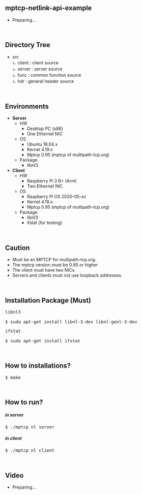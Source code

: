 ## mptcp-netlink-api-example
* Preparing...

<br>

## Directory Tree
* src  
ㄴ client : client source  
ㄴ server : server source  
ㄴ func : common function source  
ㄴ hdr : general header source   

<br>

## Environments
* **Server**
	* HW
		* Desktop PC (x86)
		* One Ethernet NIC
	* OS
		* Ubuntu 18.04.x
		* Kernel 4.19.x
		* Mptcp 0.95 (mptcp of multipath-tcp.org)
	* Package
		* libnl3
* **Client**
	* HW
		* Raspberry Pi 3 B+ (Arm)
		* Two Ethernet NIC
	* OS
		* Raspberry Pi OS 2020-05-xx
		* Kernel 4.19.x
		* Mptcp 0.95 (mptcp of multipath-tcp.org)
	* Package
		* libnl3
		* ifstat (for testing)

<br>

## Caution
* Must be an MPTCP for multipath-tcp.org.
* The mptcp version must be 0.95 or higher
* The client must have two NICs.
* Servers and clients must not use loopback addresses.

<br>

## Installation Package (Must)
<pre>
libnl3

$ sudo apt-get install libnl-3-dev libnl-genl-3-dev
</pre>
<pre>
ifstat

$ sudo apt-get install ifstat
</pre>

<br>

## How to installations?
<pre>
$ make
</pre>

<br>

## How to run?
##### in server
<pre>
$ ./mptcp_nl_server
</pre>
##### in client
<pre>
$ ./mptcp_nl_client
</pre>

<br>

## Video
* Preparing...

